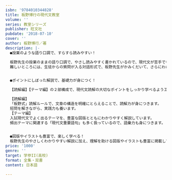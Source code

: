 ```yaml
---
isbn: '9784010344828'
title: 板野博行の現代文教室
volume: ''
series: 教室シリーズ
publisher: 旺文社
pubdate: '2018-07-10'
cover: ''
author: 板野博行／著
description: |-
  ●授業のような語り口調で、すらすら読みやすい！

  板野先生の授業のままの語り口調で、やさし読みやすく書かれているので、現代文が苦手でもすらすら読んで理解できます。
  難しいところには、生徒からの質問が入る対話形式で、板野先生がかみくだいて、さらにわかりやすく解説しています。


  ●ポイントにしぼった解説で、基礎力が身につく！

  【読解編】【テーマ編】の２部構成で、現代文読解の大切なポイントをしっかり学べるよう工夫しました。

  【読解編】
  「板野式」読解ルールで、文章の構造を明確にとらえることで、読解力が身につきます。
  短問を解きながら、実践力も養います。
  【テーマ編】
  入試現代文でよく出るテーマを、豊富な図版とともにわかりやすく解説しています。
  頻出テーマに関連する「現代文重要語句」も多く扱っているので、語彙力も身につきます。


  ●図版やイラストも豊富で、楽しく学べる！
  板野先生のやさしくわかりやすい解説に加え、理解を助ける図版やイラストも豊富に掲載しています。
price: '1000'
genre: ''
target: 学参II(高校)
format: 全集・双書
content: 日本語

---
```


